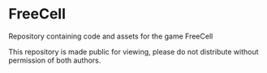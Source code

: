 # FreeCell
Repository containing code and assets for the game FreeCell

This repository is made public for viewing, please do not distribute without permission of both authors.
